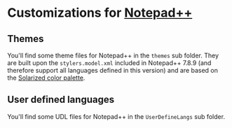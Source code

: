 # Customizations for [Notepad++](https://notepad-plus-plus.org/)

## Themes
You'll find some theme files for Notepad++ in the `themes` sub folder. 
They are built upon the `stylers.model.xml` included in Notepad++ 7.8.9 
(and therefore support all languages defined in this version) 
and are based on the [Solarized color palette](https://ethanschoonover.com/solarized/).

## User defined languages
You'll find some UDL files for Notepad++ in the `UserDefineLangs` sub folder.
